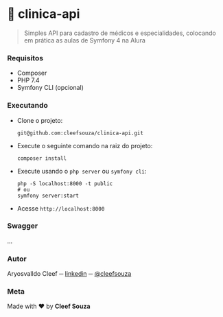 # :syringe: clinica-api
> Simples API para cadastro de médicos e especialidades, colocando em prática as aulas de Symfony 4 na Alura

### Requisitos
- Composer
- PHP 7.4
- Symfony CLI (opcional)

### Executando
- Clone o projeto:
  ```
  git@github.com:cleefsouza/clinica-api.git
  ```

- Execute o seguinte comando na raiz do projeto:
  ```
  composer install
  ```

- Execute usando o `php server` ou `symfony cli`:
  ```
  php -S localhost:8000 -t public
  # ou
  symfony server:start
  ```

- Acesse `http://localhost:8000`

### Swagger
... 

### Autor <div id="autor"></div>
Aryosvalldo Cleef ─ [linkedin](https://www.linkedin.com/in/aryosvalldo-cleef/) ─ [@cleefsouza](https://github.com/cleefsouza)

### Meta <div id="meta"></div>
Made with :heart: by **Cleef Souza**
